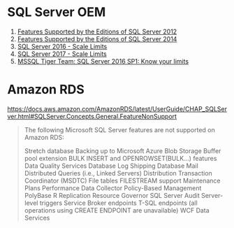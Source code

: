 # SQL Server OEM
1. [Features Supported by the Editions of SQL Server 2012](https://docs.microsoft.com/en-us/previous-versions/sql/sql-server-2012/cc645993(v=sql.110))
2. [Features Supported by the Editions of SQL Server 2014](https://docs.microsoft.com/en-us/sql/getting-started/features-supported-by-the-editions-of-sql-server-2014?view=sql-server-2014)
3. [SQL Server 2016 - Scale Limits](https://docs.microsoft.com/en-us/sql/sql-server/editions-and-components-of-sql-server-2016?view=sql-server-2017#Cross-BoxScaleLimits)
4. [SQL Server 2017 - Scale Limits](https://docs.microsoft.com/en-us/sql/sql-server/editions-and-components-of-sql-server-2017?view=sql-server-2017#Cross-BoxScaleLimits)
5. [MSSQL Tiger Team: SQL Server 2016 SP1: Know your limits](https://blogs.msdn.microsoft.com/sql_server_team/sql-server-2016-sp1-know-your-limits/)

# Amazon RDS

https://docs.aws.amazon.com/AmazonRDS/latest/UserGuide/CHAP_SQLServer.html#SQLServer.Concepts.General.FeatureNonSupport

> The following Microsoft SQL Server features are not supported on Amazon RDS:
>
> Stretch database
> Backing up to Microsoft Azure Blob Storage
> Buffer pool extension
> BULK INSERT and OPENROWSET(BULK...) features
> Data Quality Services
> Database Log Shipping
> Database Mail
> Distributed Queries (i.e., Linked Servers)
> Distribution Transaction Coordinator (MSDTC)
> File tables
> FILESTREAM support
> Maintenance Plans
> Performance Data Collector
> Policy-Based Management
> PolyBase
> R
> Replication
> Resource Governor
> SQL Server Audit
> Server-level triggers
> Service Broker endpoints
> T-SQL endpoints (all operations using CREATE ENDPOINT are unavailable)
> WCF Data Services
